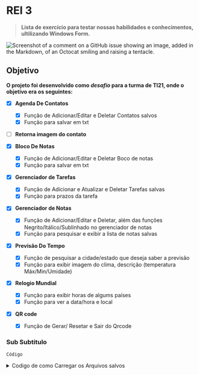 # REI 3
> **Lista de exercício para testar nossas habilidades e conhecimentos, ultilizando Windows Form.**

![Screenshot of a comment on a GitHub issue showing an image, added in the Markdown, of an Octocat smiling and raising a tentacle.](https://myoctocat.com/assets/images/base-octocat.svg)




## Objetivo

**O projeto foi desenvolvido como _desafio_ para a turma de TI21, onde o objetivo era os seguintes:**

- [x] **Agenda De Contatos**
  - [x] Função de Adicionar/Editar e Deletar Contatos salvos
  - [x] Função para salvar em txt   
- [ ] **Retorna imagem do contato**

- [x] **Bloco De Notas**
  - [x] Função de Adicionar/Editar e Deletar Boco de notas
  - [x] Função para salvar em txt

- [x] **Gerenciador de Tarefas**
  - [x] Função de Adicionar e Atualizar e Deletar Tarefas salvas
  - [x] Função para prazos da tarefa      

- [x] **Gerenciador de Notas**
  - [x] Função de Adicionar/Editar e Deletar, além das funções Negrito/Itálico/Sublinhado no gerenciador de notas 
  - [x] Função para pesquisar e exibir a lista de notas salvas
     
- [x] **Previsão Do Tempo**
  - [x] Função de pesquisar a cidade/estado que deseja saber a previsão
  - [x] Função para exibir imagem do clima, descrição (temperatura Máx/Min/Umidade)

- [x] **Relogio Mundial**
  - [x] Função para exibir horas de algums países 
  - [x] Função para ver a data/hora e local 
     
- [x] **QR code**
  - [x] Função de Gerar/ Resetar e Sair do Qrcode

          
### Sub Subtitulo
` Código `
<details>
  
  <summary>Codigo de como Carregar os Arquivos salvos</summary>
  
    if (File.Exists("nomes.txt"))
    {
        string[] nomes = File.ReadAllLines("nomes.txt");
        string[] numeros = File.ReadAllLines("numeros.txt");

        for (int i = 0; i < nomes.Length; i++)
        {
            ListViewItem item = new ListViewItem(nomes[i]);
            item.SubItems.Add(numeros[i]);
            listViewContatos.Items.Add(item);
        }
    }
  
<details>
  <summary>Imagems dos Programas</summary>
 https://github.com/Arrowaaa/Rei-3/commit/d71e473e01b8268dee46424c11e7461ab172eb9a

   
<details>
<summary>Links dos APIs ultilizados no exercício de previsão de tempo </summary>
https://openweathermap.org/api



